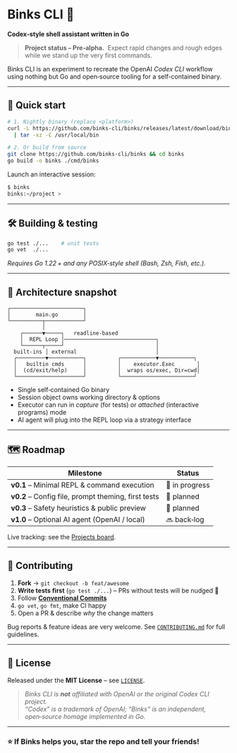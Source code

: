 # Binks CLI 🤖

**Codex‑style shell assistant written in Go**

> **Project status – Pre‑alpha.**  Expect rapid changes and rough edges while we stand up the very first commands.

Binks CLI is an experiment to recreate the OpenAI *Codex CLI* workflow using nothing but Go and open‑source tooling for a self-contained binary.

---

## 🚀 Quick start

```bash
# 1. Nightly binary (replace <platform>)
curl -L https://github.com/binks-cli/binks/releases/latest/download/binks_<platform>.tar.gz \
  | tar -xz -C /usr/local/bin

# 2. Or build from source
git clone https://github.com/binks-cli/binks && cd binks
go build -o binks ./cmd/binks
```

Launch an interactive session:

```bash
$ binks
binks:~/project >
```

---

## 🛠 Building & testing

```bash
go test ./...    # unit tests
go vet  ./...
```

*Requires Go 1.22 + and any POSIX‑style shell (Bash, Zsh, Fish, etc.).*

---

## 🧩 Architecture snapshot

```
┌───────────────────────┐
│        main.go        │
└──────────┬────────────┘
           │
    ┌──────▼─────┐   readline‑based
    │  REPL Loop │─────────────────────────────┐
    └──────┬─────┘                             │
  built‑ins │ external                         │
  ┌─────────▼───────────┐          ┌───────────▼───────────┐
  │   builtin cmds      │          │    executor.Exec       │
  │  (cd/exit/help)     │          │  wraps os/exec, Dir=cwd│
  └─────────────────────┘          └───────────────────────┘
```

- Single self‑contained Go binary
- Session object owns working directory & options
- Executor can run in *capture* (for tests) or *attached* (interactive programs) mode
- AI agent will plug into the REPL loop via a strategy interface

---

## 🗺 Roadmap

| Milestone                                           | Status         |
| --------------------------------------------------- | -------------- |
| **v0.1** – Minimal REPL & command execution         | 🚧 in progress |
| **v0.2** – Config file, prompt theming, first tests | 📝 planned     |
| **v0.3** – Safety heuristics & public preview       | 📝 planned     |
| **v1.0** – Optional AI agent (OpenAI / local)       | 🔜 back‑log    |

Live tracking: see the [Projects board](https://github.com/binks-cli/binks/projects).

---

## 🤝 Contributing

1. **Fork** → `git checkout -b feat/awesome`
2. **Write tests first** (`go test ./...`) – PRs without tests will be nudged 🙂
3. Follow [**Conventional Commits**](https://www.conventionalcommits.org/)
4. `go vet`, `go fmt`, make CI happy
5. Open a PR & describe *why* the change matters

Bug reports & feature ideas are very welcome. See [`CONTRIBUTING.md`](CONTRIBUTING.md) for full guidelines.

---

## 📜 License

Released under the **MIT License** – see [`LICENSE`](LICENSE).

> *Binks CLI is ****not**** affiliated with OpenAI or the original Codex CLI project.*\
> *“Codex” is a trademark of OpenAI; “Binks” is an independent, open‑source homage implemented in Go.*

---

### ⭐ If Binks helps you, star the repo and tell your friends!